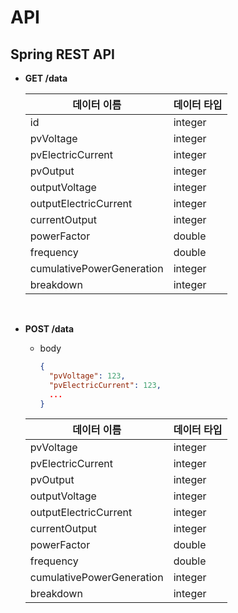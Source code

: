 # API

## Spring REST API

* **GET /data**

  | 데이터 이름               | 데이터 타입 |
  | ------------------------- | ----------- |
  | id                        | integer     |
  | pvVoltage                 | integer     |
  | pvElectricCurrent         | integer     |
  | pvOutput                  | integer     |
  | outputVoltage             | integer     |
  | outputElectricCurrent     | integer     |
  | currentOutput             | integer     |
  | powerFactor               | double      |
  | frequency                 | double      |
  | cumulativePowerGeneration | integer     |
  | breakdown                 | integer     |

<br>

* **POST /data**
    
  * body
      
    ```json
    {
      "pvVoltage": 123,
      "pvElectricCurrent": 123,
      ...
    }
    ```
    
    
  
  | 데이터 이름               | 데이터 타입 |
  | ------------------------- | ----------- |
  | pvVoltage                 | integer     |
  | pvElectricCurrent         | integer     |
  | pvOutput                  | integer     |
  | outputVoltage             | integer     |
  | outputElectricCurrent     | integer     |
  | currentOutput             | integer     |
  | powerFactor               | double      |
  | frequency                 | double      |
  | cumulativePowerGeneration | integer     |
  | breakdown                 | integer     |



  